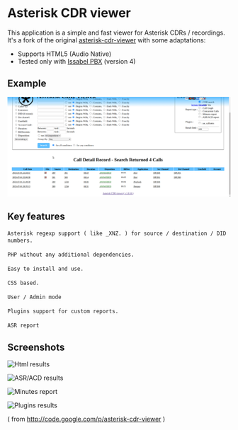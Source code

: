 # Asterisk CDR viewer

This application is a simple and fast viewer for Asterisk CDRs / recordings. 
It's a fork of the original [asterisk-cdr-viewer](https://github.com/g613/asterisk-cdr-viewer) with some adaptations:

* Supports HTML5 (Audio Native)
* Tested only with [Issabel PBX](https://www.issabel.org/) (version 4) 

## Example

![](img/image10.gif)

## Key features

    Asterisk regexp support ( like _XNZ. ) for source / destination / DID numbers. 

    PHP without any additional dependencies. 

    Easy to install and use. 

    CSS based. 

    User / Admin mode 

    Plugins support for custom reports. 

    ASR report 

## Screenshots

![Html results](img/image6.png "html results")

![ASR/ACD results](img/image9.png "ASR/ACD results")

![Minutes report](img/image8.jpg "Minutes report")

![Plugins results](img/image7.jpg "Plugins results")


( from http://code.google.com/p/asterisk-cdr-viewer )
